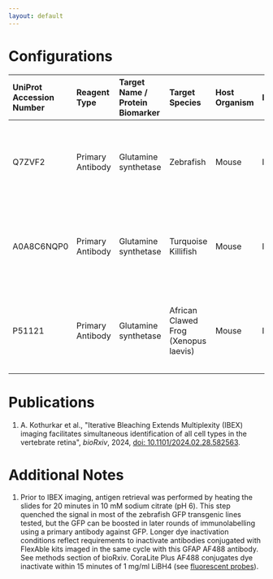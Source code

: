 ```yaml
---
layout: default
---
```


# Configurations

| UniProt Accession Number   | Reagent Type     | Target Name / Protein Biomarker   | Target Species   | Host Organism   | Isotype   | Clonality   | Vendor      | Catalog Number   | Conjugate           | RRID       | Availability   | Method        | Tissue Preservation   | Target Tissue   | Tissue State        | Detergent          | Antigen Retrieval Conditions                                    | Dye Inactivation Conditions      | Recommend   | Agree                                                                             | Disagree   | Contributor                                                  | Notes       |
|:---------------------------|:-----------------|:----------------------------------|:-----------------|:----------------|:----------|:------------|:------------|:-----------------|:--------------------|:-----------|:---------------|:--------------|:----------------------|:----------------|:--------------------|:-------------------|:----------------------------------------------------------------|:---------------------------------|:------------|:----------------------------------------------------------------------------------|:-----------|:-------------------------------------------------------------|:------------|
| Q7ZVF2                     | Primary Antibody | Glutamine synthetase              | Zebrafish        | Mouse           | IgG1      | 1B6G4       | Proteintech | CL488-66323      | CoraLite Plus AF488 | AB_2883309 | Stock          | IBEX2D Manual | 4% PFA Fixed Frozen   | Retina          | GFP transgenic line | 0.1% Triton-X-100 | pH 6 (10 mM Sodium Citrate) for 20 minutes in a pressure cooker | 1 mg/ml LiBH4 30 minutes + light | Yes         | [0009-0000-2047-4228](https://orcid.org/0009-0000-2047-4228) [[1](#publications)] | NA         | [0009-0000-2047-4228](https://orcid.org/0009-0000-2047-4228) | [1](#notes) |
| A0A8C6NQP0                 | Primary Antibody | Glutamine synthetase              | Turquoise Killifish                  | Mouse           | IgG1      | 1B6G4       | Proteintech | CL488-66323      | CoraLite Plus AF488 | AB_2883309 | Stock          | IBEX2D Manual | 4% PFA Fixed Frozen   | Retina          | NA | 0.1% Triton-X-100 | pH 6 (10 mM Sodium Citrate) for 20 minutes in a pressure cooker | 1 mg/ml LiBH4 30 minutes + light | Yes         | [0009-0000-2047-4228](https://orcid.org/0009-0000-2047-4228) [[1](#publications)] | NA         | [0009-0000-2047-4228](https://orcid.org/0009-0000-2047-4228) |  |
| P51121                     | Primary Antibody | Glutamine synthetase              | African Clawed Frog (Xenopus laevis) | Mouse           | IgG1      | 1B6G4       | Proteintech | CL488-66323      | CoraLite Plus AF488 | AB_2883309 | Stock          | IBEX2D Manual | 4% PFA Fixed Frozen   | Retina          | NA | 0.1% Triton-X-100 | pH 6 (10 mM Sodium Citrate) for 20 minutes in a pressure cooker | 1 mg/ml LiBH4 30 minutes + light | Yes         | [0009-0000-2047-4228](https://orcid.org/0009-0000-2047-4228) [[1](#publications)] | NA         | [0009-0000-2047-4228](https://orcid.org/0009-0000-2047-4228) |  |

# Publications

<a name="publications"></a>
1. A. Kothurkar et al., "Iterative Bleaching Extends Multiplexity (IBEX) imaging facilitates simultaneous identification of all cell types in the vertebrate retina", *bioRxiv*, 2024, [doi: 10.1101/2024.02.28.582563](https://doi.org/10.1101/2024.02.28.582563).


# Additional Notes

<a name="notes"></a>
1. Prior to IBEX imaging, antigen retrieval was performed by heating the slides for 20 minutes in 10 mM sodium citrate (pH 6). This step quenched the signal in most of the zebrafish GFP transgenic lines tested, but the GFP can be boosted in later rounds of immunolabelling using a primary antibody against GFP. Longer dye inactivation conditions reflect requirements to inactivate antibodies conjugated with FlexAble kits imaged in the same cycle with this GFAP AF488 antibody. See methods section of bioRxiv. CoraLite Plus AF488 conjugates dye inactivate within 15 minutes of 1 mg/ml LiBH4 (see [fluorescent probes](../../fluorescent_probes.md)).